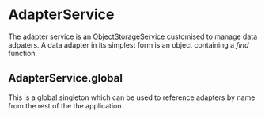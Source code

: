 # AdapterService
The adapter service is an [ObjectStorageService](objectstorage.md) customised to manage data adpaters. A data adapter in its simplest form is an object containing a *find* function.

## AdapterService.global
This is a global singleton which can be used to reference adapters by name from the rest of the the application.